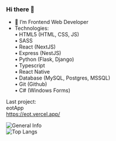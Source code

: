 ### Hi there 👋

<!--
 <img src="https://avatars.githubusercontent.com/u/60447812?v=4" style="aspect-ratio: 1; width:250px; border-radius: 2em "> */
-->

- 🔭 I’m Frontend Web Developer
- Technologies:  
• HTML5 (HTML, CSS, JS)  
• SASS  
• React (NextJS)  
• Express (NestJS)  
• Python (Flask, Django)  
• Typescript  
• React Native  
• Database (MySQL, Postgres, MSSQL)  
• Git (Github)  
• C# (Windows Forms)  

Last project:  
eotApp  
<https://eot.vercel.app/>


![General Info](https://github-readme-stats.vercel.app/api?username=AsyncSpaghettiDev&show_icons=true&theme=synthwave)  
![Top Langs](https://github-readme-stats.vercel.app/api/top-langs/?username=AsyncSpaghettiDev&theme=synthwave)
